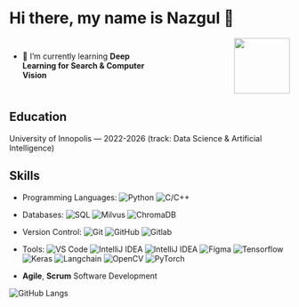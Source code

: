 # Hi there, my name is Nazgul 👋

<div style="display: flex; align-items: center;">
  <div style="flex: 1;">

  - 🌱 I’m currently learning **Deep Learning for Search & Computer Vision**

  </div>
  <div style="flex: 1;">
    <img src="https://media.giphy.com/media/M9gbBd9nbDrOTu1Mqx/giphy.gif" width="100" align="right"/>
  </div>
</div>


## Education
University of Innopolis — 2022-2026 (track: Data Science & Artificial Intelligence)

## Skills
- Programming Languages: 
  ![Python](https://img.shields.io/badge/Python-black)
  ![C/C++](https://img.shields.io/badge/C/C++-blue)

- Databases: 
  ![SQL](https://img.shields.io/badge/SQL-green)
  ![Milvus](https://img.shields.io/badge/Milvus-green)
  ![ChromaDB](https://img.shields.io/badge/ChromaDB-green)

- Version Control: 
  ![Git](https://img.shields.io/badge/Git-green)
  ![GitHub](https://img.shields.io/badge/GitHub-green)
  ![Gitlab](https://img.shields.io/badge/Gitlab-green)
- Tools: 
  ![VS Code](https://img.shields.io/badge/Numpy-green)
  ![IntelliJ IDEA](https://img.shields.io/badge/MatLab-green)
  ![IntelliJ IDEA](https://img.shields.io/badge/Pandas-green)
  ![Figma](https://img.shields.io/badge/Sklearn-green)
  ![Tensorflow](https://img.shields.io/badge/Tensorflow-green)
  ![Keras](https://img.shields.io/badge/Keras-green)
  ![Langchain](https://img.shields.io/badge/Langchain-green)
  ![OpenCV](https://img.shields.io/badge/OpenCV-green)
  ![PyTorch](https://img.shields.io/badge/PyTorch-green)

- **Agile**, **Scrum** Software Development

<!-- ![GitHub Stats](https://github-readme-stats.vercel.app/api?username=Nazgulitos&show_icons=true&theme=radical) -->
![GitHub Langs](https://github-readme-stats.vercel.app/api/top-langs/?username=Nazgulitos&layout=compact&theme=blue-white)
